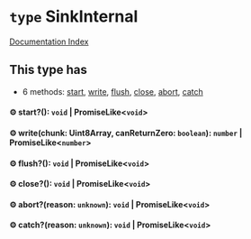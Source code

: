 # `type` SinkInternal

[Documentation Index](../README.md)

## This type has

- 6 methods:
[start](#-start-void--promiselikevoid),
[write](#-writechunk-uint8array-canreturnzero-boolean-number--promiselikenumber),
[flush](#-flush-void--promiselikevoid),
[close](#-close-void--promiselikevoid),
[abort](#-abortreason-unknown-void--promiselikevoid),
[catch](#-catchreason-unknown-void--promiselikevoid)


#### ⚙ start?(): `void` | PromiseLike\<`void`>



#### ⚙ write(chunk: Uint8Array, canReturnZero: `boolean`): `number` | PromiseLike\<`number`>



#### ⚙ flush?(): `void` | PromiseLike\<`void`>



#### ⚙ close?(): `void` | PromiseLike\<`void`>



#### ⚙ abort?(reason: `unknown`): `void` | PromiseLike\<`void`>



#### ⚙ catch?(reason: `unknown`): `void` | PromiseLike\<`void`>



